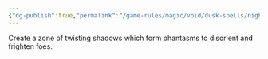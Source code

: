 ```yaml
---
{"dg-publish":true,"permalink":"/game-rules/magic/void/dusk-spells/nightmare-field/"}
---
```


Create a zone of twisting shadows which form phantasms to disorient and frighten foes.